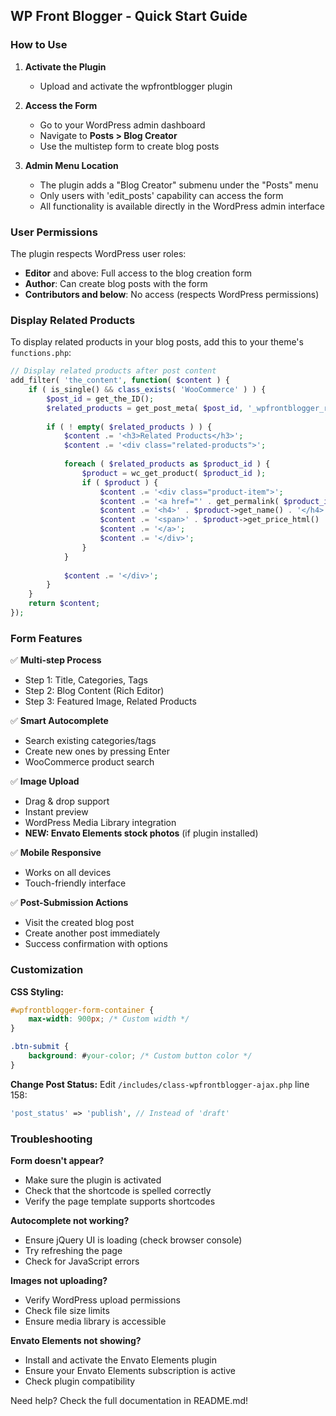 ## WP Front Blogger - Quick Start Guide

### How to Use

1. **Activate the Plugin**
   - Upload and activate the wpfrontblogger plugin

2. **Access the Form**
   - Go to your WordPress admin dashboard
   - Navigate to **Posts > Blog Creator**
   - Use the multistep form to create blog posts

3. **Admin Menu Location**
   - The plugin adds a "Blog Creator" submenu under the "Posts" menu
   - Only users with 'edit_posts' capability can access the form
   - All functionality is available directly in the WordPress admin interface

### User Permissions

The plugin respects WordPress user roles:
- **Editor** and above: Full access to the blog creation form
- **Author**: Can create blog posts with the form
- **Contributors and below**: No access (respects WordPress permissions)

### Display Related Products

To display related products in your blog posts, add this to your theme's `functions.php`:

```php
// Display related products after post content
add_filter( 'the_content', function( $content ) {
    if ( is_single() && class_exists( 'WooCommerce' ) ) {
        $post_id = get_the_ID();
        $related_products = get_post_meta( $post_id, '_wpfrontblogger_related_products', true );
        
        if ( ! empty( $related_products ) ) {
            $content .= '<h3>Related Products</h3>';
            $content .= '<div class="related-products">';
            
            foreach ( $related_products as $product_id ) {
                $product = wc_get_product( $product_id );
                if ( $product ) {
                    $content .= '<div class="product-item">';
                    $content .= '<a href="' . get_permalink( $product_id ) . '">';
                    $content .= '<h4>' . $product->get_name() . '</h4>';
                    $content .= '<span>' . $product->get_price_html() . '</span>';
                    $content .= '</a>';
                    $content .= '</div>';
                }
            }
            
            $content .= '</div>';
        }
    }
    return $content;
});
```

### Form Features

✅ **Multi-step Process**
- Step 1: Title, Categories, Tags
- Step 2: Blog Content (Rich Editor)  
- Step 3: Featured Image, Related Products

✅ **Smart Autocomplete**
- Search existing categories/tags
- Create new ones by pressing Enter
- WooCommerce product search

✅ **Image Upload**
- Drag & drop support
- Instant preview
- WordPress Media Library integration
- **NEW: Envato Elements stock photos** (if plugin installed)

✅ **Mobile Responsive**
- Works on all devices
- Touch-friendly interface

✅ **Post-Submission Actions**
- Visit the created blog post
- Create another post immediately
- Success confirmation with options

### Customization

**CSS Styling:**
```css
#wpfrontblogger-form-container {
    max-width: 900px; /* Custom width */
}

.btn-submit {
    background: #your-color; /* Custom button color */
}
```

**Change Post Status:**
Edit `/includes/class-wpfrontblogger-ajax.php` line 158:
```php
'post_status' => 'publish', // Instead of 'draft'
```

### Troubleshooting

**Form doesn't appear?**
- Make sure the plugin is activated
- Check that the shortcode is spelled correctly
- Verify the page template supports shortcodes

**Autocomplete not working?**
- Ensure jQuery UI is loading (check browser console)
- Try refreshing the page
- Check for JavaScript errors

**Images not uploading?**
- Verify WordPress upload permissions
- Check file size limits
- Ensure media library is accessible

**Envato Elements not showing?**
- Install and activate the Envato Elements plugin
- Ensure your Envato Elements subscription is active
- Check plugin compatibility

Need help? Check the full documentation in README.md!
